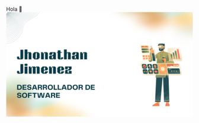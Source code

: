 Hola 👋
<img src="logoj.png">
<!--
**jonny2425/jonny2425** is a ✨ _special_ ✨ repository because its `README.md` (this file) appears on your GitHub profile.

Here are some ideas to get you started:

- 🔭 Yo cuento con conicimientos en HTML,PHP,C++,CSS,Java,JavaScript y VScode.
- 🌱 Mis trabajos los pueden encontrar en mi cuneta de GitHub https://github.com/jonny2425/jonny2425.
- 👯 
- 🤔 Busco mas Conocimientos y ayuda para lograr ser un excelente programnador en un futuro.
- 💬 Actualmente estoy trabajando con Base de datos .
- 📫 Pueden contactactarkme por medio de correo electronico: jonyjime2425@gmail.com.
- 😄 Mi pronombre es "El".
- ⚡ Un dato curioso de mi es que soy muy bueno en la escuela solo que soy muy flojo.
-->

